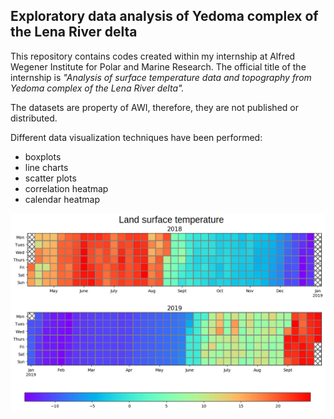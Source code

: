 ## **Exploratory data analysis of Yedoma complex of the Lena River delta**

This repository contains codes created within my internship at Alfred Wegener Institute for Polar and Marine Research. The official title of the internship is *"Analysis of surface temperature data and topography from Yedoma complex of the Lena River delta".* 

The datasets are property of AWI, therefore, they are not published or distributed.

Different data visualization techniques have been performed: 
* boxplots 
* line charts 
* scatter plots
* correlation heatmap
* calendar heatmap

![bd](background.png)





